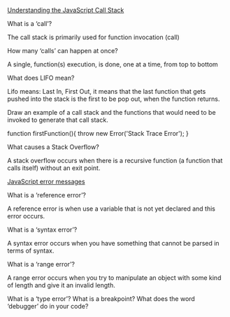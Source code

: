 [Understanding the JavaScript Call Stack](https://www.freecodecamp.org/news/understanding-the-javascript-call-stack-861e41ae61d4)

What is a ‘call’?

The call stack is primarily used for function invocation (call)

How many ‘calls’ can happen at once?

A single, function(s) execution, is done, one at a time, from top to bottom

What does LIFO mean?

Lifo means: Last In, First Out, it means that the last function that gets pushed into the stack is the first to be pop out, when the function returns.

Draw an example of a call stack and the functions that would need to be invoked to generate that call stack.

function firstFunction(){
  throw new Error('Stack Trace Error');
}

What causes a Stack Overflow?

A stack overflow occurs when there is a recursive function (a function that calls itself) without an exit point.

[JavaScript error messages](https://codeburst.io/javascript-error-messages-debugging-d23f84f0ae7c)

What is a ‘reference error’?

A reference error is when use a variable that is not yet declared and this error occurs.

What is a ‘syntax error’?

A syntax error occurs when you have something that cannot be parsed in terms of syntax.

What is a ‘range error’?

A range error occurs when you try to manipulate an object with some kind of length and give it an invalid length.

What is a ‘type error’?
What is a breakpoint?
What does the word ‘debugger’ do in your code?
